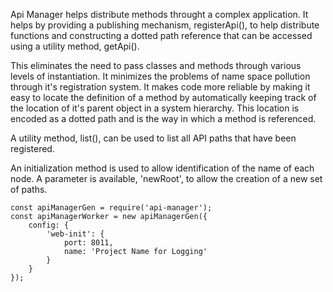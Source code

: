 Api Manager helps distribute methods throught a complex application. It helps by providing a publishing mechanism, registerApi(), to help distribute functions and constructing a dotted path reference that can be accessed using a utility method, getApi(). 

This eliminates the need to pass classes and methods through various levels of instantiation. It minimizes the problems of name space pollution through it's registration system. It makes code more reliable by making it easy to locate the definition of a method by automatically keeping track of the location of it's parent object in a system hierarchy. This location is encoded as a dotted path and is the way in which a method is referenced.

A utility method, list(), can be used to list all API paths that have been registered. 

An initialization method is used to allow identification of the name of each node. A parameter is available, 'newRoot', to allow the creation of a new set of paths.

	const apiManagerGen = require('api-manager');
	const apiManagerWorker = new apiManagerGen({
		config: {
			'web-init': {
				port: 8011,
				name: 'Project Name for Logging'
			}
		}
	});
